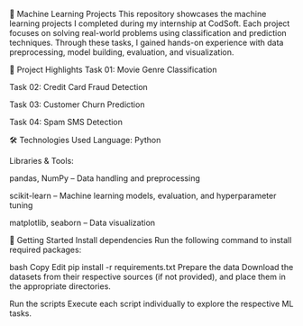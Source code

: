🧠 Machine Learning Projects
This repository showcases the machine learning projects I completed during my internship at CodSoft. Each project focuses on solving real-world problems using classification and prediction techniques. Through these tasks, I gained hands-on experience with data preprocessing, model building, evaluation, and visualization.

📌 Project Highlights
Task 01: Movie Genre Classification

Task 02: Credit Card Fraud Detection

Task 03: Customer Churn Prediction

Task 04: Spam SMS Detection

🛠️ Technologies Used
Language: Python

Libraries & Tools:

pandas, NumPy – Data handling and preprocessing

scikit-learn – Machine learning models, evaluation, and hyperparameter tuning

matplotlib, seaborn – Data visualization

🚀 Getting Started
Install dependencies
Run the following command to install required packages:

bash
Copy
Edit
pip install -r requirements.txt
Prepare the data
Download the datasets from their respective sources (if not provided), and place them in the appropriate directories.

Run the scripts
Execute each script individually to explore the respective ML tasks.


